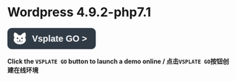# Wordpress 4.9.2-php7.1

<a href="https://www.vsplate.com/?docker-compose=https://github.com/vsplate/dcenvs/wordpress/4.9.2-php7.1"><img alt="VSPLATE GO" src="https://raw.githubusercontent.com/vsplate/images/master/vsgo_btn.png" width="200px"></a>

**Click the `VSPLATE GO` button to launch a demo online / 点击`VSPLATE GO`按钮创建在线环境**